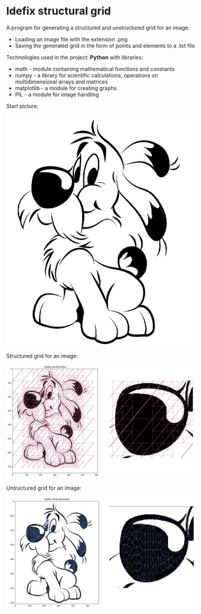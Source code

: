 # Idefix structural grid
  
A program for generating a structured and unstructured grid for an image.
- Loading an image file with the extension .png
- Saving the generated grid in the form of points and elements to a .txt file

Technologies used in the project: **Python** with libraries:
- math - module containing mathematical functions and constants
- numpy - a library for scientific calculations, operations on multidimensional arrays and matrices
- matplotlib - a module for creating graphs
- PIL - a module for image handling

Start picture:

![1](https://github.com/weronikaabednarz/Idefix-structural-grid/blob/main/images/piesek.png)

Structured grid for an image:

![2](https://github.com/weronikaabednarz/Idefix-structural-grid/blob/main/images/piesek3.jpg)

Untructured grid for an image:

![3](https://github.com/weronikaabednarz/Idefix-structural-grid/blob/main/images/piesek2.jpg)

